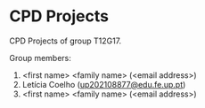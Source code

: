 # CPD Projects

CPD Projects of group T12G17.

Group members:

1. &lt;first name&gt; &lt;family name&gt; (&lt;email address&gt;)
2. Letícia Coelho (up202108877@edu.fe.up.pt)
3. &lt;first name&gt; &lt;family name&gt; (&lt;email address&gt;)
